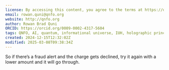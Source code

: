 ```yaml
---
license: By accessing this content, you agree to the terms at https://qnfo.org/LICENSE
email: rowan.quni@qnfo.org
website: http://qnfo.org
author: Rowan Brad Quni
ORCID: https://orcid.org/0009-0002-4317-5604
tags: QNFO, AI, quantum, informational universe, IUH, holographic principle
created: 2024-12-15T12:32:02Z
modified: 2025-03-08T09:38:34Z
---
```


So if there’s a fraud alert and the charge gets declined, try it again with a lower amount and it will go through.
